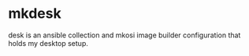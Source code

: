 # mkdesk

desk is an ansible collection and mkosi image builder configuration that holds my desktop setup.
